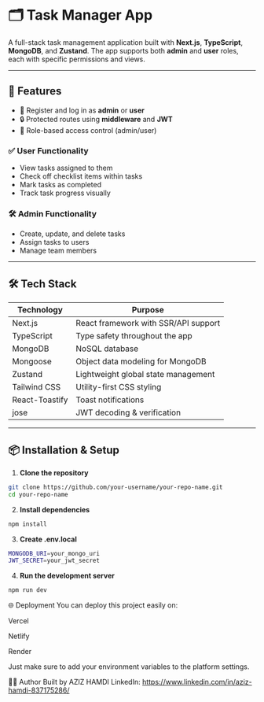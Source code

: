 # 🗂️ Task Manager App

A full-stack task management application built with **Next.js**, **TypeScript**, **MongoDB**, and **Zustand**. The app supports both **admin** and **user** roles, each with specific permissions and views.

---

## 🚀 Features

- 🔐 Register and log in as **admin** or **user**
- 🔒 Protected routes using **middleware** and **JWT**
- 👥 Role-based access control (admin/user)

### ✅ User Functionality
- View tasks assigned to them
- Check off checklist items within tasks
- Mark tasks as completed
- Track task progress visually

### 🛠️ Admin Functionality
- Create, update, and delete tasks
- Assign tasks to users
- Manage team members

---

## 🛠 Tech Stack

| Technology        | Purpose                                 |
|------------------|------------------------------------------|
| Next.js          | React framework with SSR/API support     |
| TypeScript       | Type safety throughout the app           |
| MongoDB          | NoSQL database                           |
| Mongoose         | Object data modeling for MongoDB         |
| Zustand          | Lightweight global state management      |
| Tailwind CSS     | Utility-first CSS styling                |
| React-Toastify   | Toast notifications                      |
| jose             | JWT decoding & verification              |

---

## 📦 Installation & Setup

1. **Clone the repository**
```bash
git clone https://github.com/your-username/your-repo-name.git
cd your-repo-name
```

2. **Install dependencies**
```bash
npm install
```
3. **Create .env.local**
```bash
MONGODB_URI=your_mongo_uri
JWT_SECRET=your_jwt_secret
```

4. **Run the development server**
```bash
npm run dev
```


🌐 Deployment
You can deploy this project easily on:

Vercel

Netlify

Render

Just make sure to add your environment variables to the platform settings.

🧑‍💻 Author
Built by AZIZ HAMDI
LinkedIn: https://www.linkedin.com/in/aziz-hamdi-837175286/



